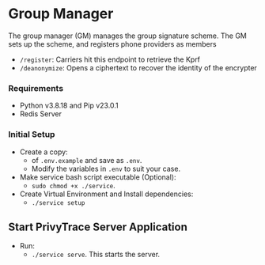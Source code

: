# Group Manager
The group manager (GM) manages the group signature scheme. The GM sets up the scheme, and registers phone providers as members

- ```/register```: Carriers hit this endpoint to retrieve the Kprf
- ```/deanonymize```: Opens a ciphertext to recover the identity of the encrypter


### Requirements
- Python v3.8.18 and Pip v23.0.1
- Redis Server


### Initial Setup
- Create a copy:
    - of ```.env.example``` and save as ```.env```.
    - Modify the variables in ```.env``` to suit your case.
- Make service bash script executable (Optional): 
    - ```sudo chmod +x ./service```.
- Create Virtual Environment and Install dependencies: 
    - ```./service setup```


## Start PrivyTrace Server Application
- Run: 
    - ```./service serve```. This starts the server.